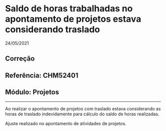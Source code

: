 # Saldo de horas trabalhadas no apontamento de projetos estava considerando traslado
24/05/2021
## Correção
## Referência: CHM52401
## Módulo: Projetos
***

Ao realizar o apontamento de projetos com traslado estava considerando as horas de traslado indevidamente para cálculo do saldo de horas realizadas.

Ajuste realizado no apontamento de atividades de projetos.